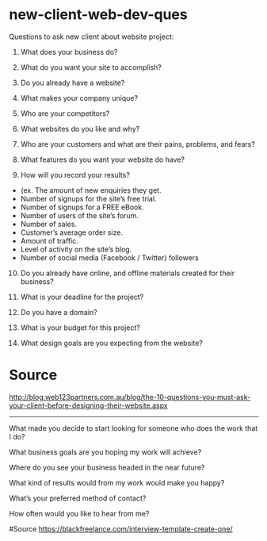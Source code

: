 # new-client-web-dev-ques
Questions to ask new client about website project:

1. What does your business do?

2. What do you want your site to accomplish?

3. Do you already have a website?

4. What makes your company unique?

5. Who are your competitors?

6. What websites do you like and why?

7. Who are your customers and what are their pains, problems, and fears?

8. What features do you want your website do have?

9. How will you record your results? 
- (ex. The amount of new enquiries they get.
-	Number of signups for the site’s free trial.
-	Number of signups for a FREE eBook.
-	Number of users of the site’s forum.
-	Number of sales.
-	Customer’s average order size.
-	Amount of traffic.
-	Level of activity on the site’s blog.
-	Number of social media (Facebook / Twitter) followers


10. Do you already have online, and offline materials created for their business?

11. What is your deadline for the project?

12. Do you have a domain?

13. What is your budget for this project?

14. What design goals are you expecting from the website?

# Source
http://blog.web123partners.com.au/blog/the-10-questions-you-must-ask-your-client-before-designing-their-website.aspx



-----------------------------------------------
What made you decide to start looking for someone who does the work that I do?

What business goals are you hoping my work will achieve?

Where do you see your business headed in the near future?

What kind of results would from my work would make you happy?

What’s your preferred method of contact?

How often would you like to hear from me?

#Source
https://blackfreelance.com/interview-template-create-one/
